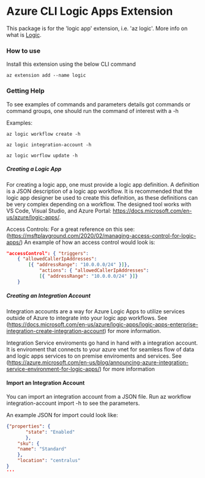 # Azure CLI Logic Apps Extension #
This package is for the 'logic app' extension, i.e. 'az logic'. 
More info on what is [Logic](https://docs.microsoft.com/en-us/azure/logic-apps/logic-apps-overview).

### How to use ###
Install this extension using the below CLI command
```
az extension add --name logic
```

### Getting Help

To see examples of commands and parameters details got commands or command groups, one should run the command of interest with a -h

Examples:
```
az logic workflow create -h

az logic integration-account -h

az logic worflow update -h
```


##### Creating a Logic App

For creating a logic app, one must provide a logic app definition.
A definition is a JSON description of a logic app workflow. It is recommended that the logic app designer be used to create this definition, as these definitions can be very complex depending on a workflow. The designed tool works with VS Code, Visual Studio, and Azure Portal: https://docs.microsoft.com/en-us/azure/logic-apps/. 

Access Controls: For a great reference on this see: (https://msftplayground.com/2020/02/managing-access-control-for-logic-apps/)
An example of how an access control would look is:

```json
"accessControl": { "triggers": 
	{ "allowedCallerIpAddresses": 
		[{ "addressRange": "10.0.0.0/24" }]}, 
			"actions": { "allowedCallerIpAddresses": 
			[{ "addressRange": "10.0.0.0/24" }]}
	}
```
##### Creating an Integration Account

Integration accounts are a way for Azure Logic Apps to utilize services outside of Azure to integrate into your logic app workflows. See (https://docs.microsoft.com/en-us/azure/logic-apps/logic-apps-enterprise-integration-create-integration-account) for more information. 

Integration Service enviroments go hand in hand with a integration account. It is enviroment that connects to your azure vnet for seamless flow of data and logic apps services to on premise enviroments and services. See (https://azure.microsoft.com/en-us/blog/announcing-azure-integration-service-environment-for-logic-apps/) for more information


#### Import an Integration Account

You can import an integration account from a JSON file. Run az workflow integration-account import -h to see the parameters. 

An example JSON for import could look like:

```json
{"properties": {
	   "state": "Enabled"
       },
    "sku": {
    "name": "Standard"
    },
    "location": "centralus"
}
'''